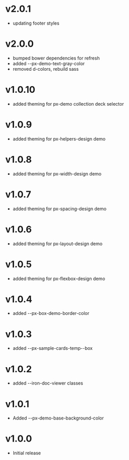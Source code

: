v2.0.1
==================
* updating footer styles

v2.0.0
==================
* bumped bower dependencies for refresh
* added --px-demo-text-gray-color
* removed d-colors, rebuild sass

v1.0.10
==================
* added theming for px-demo collection deck selector

v1.0.9
==================
* added theming for px-helpers-design demo

v1.0.8
==================
* added theming for px-width-design demo

v1.0.7
==================
* added theming for px-spacing-design demo

v1.0.6
==================
* added theming for px-layout-design demo

v1.0.5
==================
* added theming for px-flexbox-design demo

v1.0.4
==================
* added --px-box-demo-border-color

v1.0.3
==================
* added --px-sample-cards-temp--box

v1.0.2
==================
* added --iron-doc-viewer classes

v1.0.1
==================
* Added --px-demo-base-background-color

v1.0.0
==================
* Initial release
